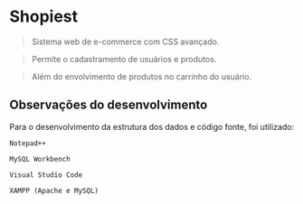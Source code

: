 # Shopiest

> Sistema web de e-commerce com CSS avançado.

> Permite o cadastramento de usuários e produtos.

> Além do envolvimento de produtos no carrinho do usuário.

## Observações do desenvolvimento

Para o desenvolvimento da estrutura dos dados e código fonte, foi utilizado:

	Notepad++

	MySQL Workbench
	
	Visual Studio Code
	
	XAMPP (Apache e MySQL)
